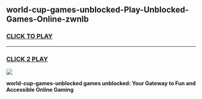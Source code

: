 
## world-cup-games-unblocked-Play-Unblocked-Games-Online-zwnlb
<h3>
<a href="https://premium76.site?title=world-cup-games-unblocked&ref=25A">CLICK TO PLAY</a></h3>
<hr>

<h3>
<a href="https://premium76.site?title=world-cup-games-unblocked&ref=25A">CLICK 2 PLAY</a>
  
</h3>

<a href="https://premium76.site?title=world-cup-games-unblocked&ref=25A"><img src="https://clearcache.store/games.png"></a>


**world-cup-games-unblocked games unblocked: Your Gateway to Fun and Accessible Online Gaming**
